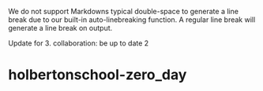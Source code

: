 We do not support Markdowns typical double-space to generate a line break due to our built-in auto-linebreaking function. A regular line break will generate a line break on output.

Update for 3. collaboration: be up to date 2

# holbertonschool-zero_day
